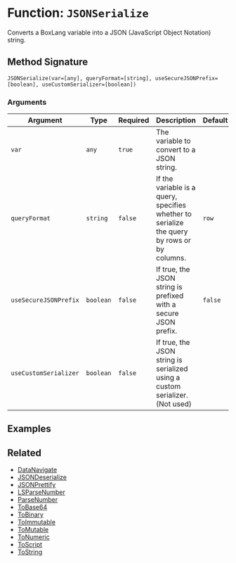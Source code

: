 [comment]: # (Note: This documentation is generated dynamically in the build process.  To modify the contents, change the javadoc on the _invoke method of the BIF class)

# Function: `JSONSerialize`

Converts a BoxLang variable into a JSON (JavaScript Object Notation) string.

## Method Signature

```
JSONSerialize(var=[any], queryFormat=[string], useSecureJSONPrefix=[boolean], useCustomSerializer=[boolean])
```

### Arguments


| Argument | Type | Required | Description | Default |
|----------|------|----------|-------------|---------|
| `var` | `any` | `true` | The variable to convert to a JSON string. |  |
| `queryFormat` | `string` | `false` | If the variable is a query, specifies whether to serialize the query by rows or by columns. | `row` |
| `useSecureJSONPrefix` | `boolean` | `false` | If true, the JSON string is prefixed with a secure JSON prefix. | `false` |
| `useCustomSerializer` | `boolean` | `false` | If true, the JSON string is serialized using a custom serializer. (Not used) |  |

## Examples



## Related

  * [DataNavigate](./DataNavigate.md)
  * [JSONDeserialize](./JSONDeserialize.md)
  * [JSONPrettify](./JSONPrettify.md)
  * [LSParseNumber](./LSParseNumber.md)
  * [ParseNumber](./ParseNumber.md)
  * [ToBase64](./ToBase64.md)
  * [ToBinary](./ToBinary.md)
  * [ToImmutable](./ToImmutable.md)
  * [ToMutable](./ToMutable.md)
  * [ToNumeric](./ToNumeric.md)
  * [ToScript](./ToScript.md)
  * [ToString](./ToString.md)
